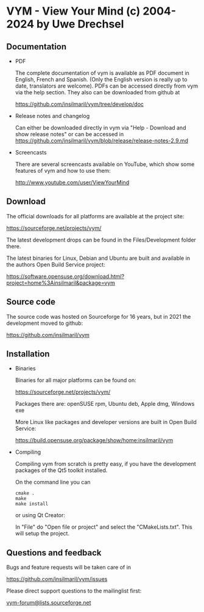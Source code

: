 VYM - View Your Mind (c) 2004-2024 by Uwe Drechsel
==================================================

Documentation
-------------

* PDF

    The complete documentation of vym is available as PDF document in
    English, French and Spanish. (Only the English version is really up
    to date, translators are welcome). PDFs can be accessed directly from
    vym via the help section. They also can be downloaded from github at

    https://github.com/insilmaril/vym/tree/develop/doc

* Release notes and changelog

    Can either be downloaded directly in vym via
    "Help - Download and show release notes" or can be accessed in
    https://github.com/insilmaril/vym/blob/release/release-notes-2.9.md

* Screencasts

    There are several screencasts available on YouTube, which show some
    features of vym and how to use them:

    http://www.youtube.com/user/ViewYourMind


Download
--------

The official downloads for all platforms are available at the project
site:

https://sourceforge.net/projects/vym/

The latest development drops can be found in the Files/Development folder there.

The latest binaries for Linux, Debian and Ubuntu are built and available in the authors
Open Build Service project:

https://software.opensuse.org/download.html?project=home%3Ainsilmaril&package=vym


Source code
-----------

The source code was hosted on Sourceforge for 16 years, but in
2021 the development moved to github:

https://github.com/insilmaril/vym


Installation
------------

* Binaries

    Binaries for all major platforms can be found on:

    https://sourceforge.net/projects/vym/

    Packages there are: openSUSE rpm, Ubuntu deb, Apple dmg, Windows exe

    More Linux like packages and developer versions are built in
    Open Build Service:

    https://build.opensuse.org/package/show/home:insilmaril/vym


* Compiling

    Compiling vym from scratch is pretty easy, if you have the
    development packages of the Qt5 toolkit installed.

    On the command line you can

      cmake .
      make
      make install

    or using Qt Creator:

    In "File" do "Open file or project" and select the
    "CMakeLists.txt". This will setup the project.


Questions and feedback
----------------------

Bugs and feature requests will be taken care of in

  https://github.com/insilmaril/vym/issues

Please direct support questions to the mailinglist first:

  vym-forum@lists.sourceforge.net

